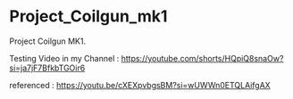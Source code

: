 # Project_Coilgun_mk1
Project Coilgun MK1.

Testing Video in my Channel : 
https://youtube.com/shorts/HQpiQ8snaOw?si=ja7jF7BfkbTGOir6


referenced : 
https://youtu.be/cXEXpvbgsBM?si=wUWWn0ETQLAifgAX
